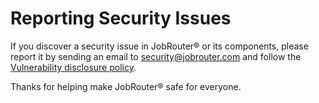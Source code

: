 # Reporting Security Issues

If you discover a security issue in JobRouter® or its components, please report
it by sending an email to [security@jobrouter.com](mailto:security@jobrouter.com)
and follow the [Vulnerability disclosure policy](https://www.jobrouter.com/en/vulnerability-disclosure-policy/).

Thanks for helping make JobRouter® safe for everyone.

